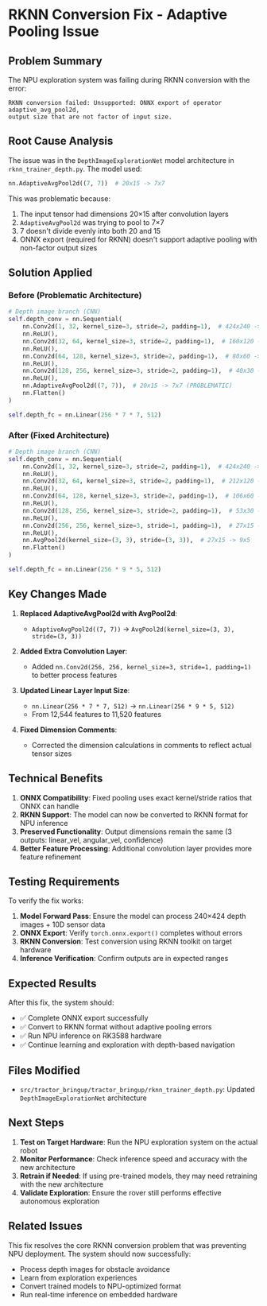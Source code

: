 # RKNN Conversion Fix - Adaptive Pooling Issue

## Problem Summary

The NPU exploration system was failing during RKNN conversion with the error:
```
RKNN conversion failed: Unsupported: ONNX export of operator adaptive_avg_pool2d, 
output size that are not factor of input size.
```

## Root Cause Analysis

The issue was in the `DepthImageExplorationNet` model architecture in `rknn_trainer_depth.py`. The model used:

```python
nn.AdaptiveAvgPool2d((7, 7))  # 20x15 -> 7x7
```

This was problematic because:
1. The input tensor had dimensions 20×15 after convolution layers
2. `AdaptiveAvgPool2d` was trying to pool to 7×7
3. 7 doesn't divide evenly into both 20 and 15
4. ONNX export (required for RKNN) doesn't support adaptive pooling with non-factor output sizes

## Solution Applied

### Before (Problematic Architecture)
```python
# Depth image branch (CNN)
self.depth_conv = nn.Sequential(
    nn.Conv2d(1, 32, kernel_size=3, stride=2, padding=1),  # 424x240 -> 212x120
    nn.ReLU(),
    nn.Conv2d(32, 64, kernel_size=3, stride=2, padding=1),  # 160x120 -> 80x60
    nn.ReLU(),
    nn.Conv2d(64, 128, kernel_size=3, stride=2, padding=1),  # 80x60 -> 40x30
    nn.ReLU(),
    nn.Conv2d(128, 256, kernel_size=3, stride=2, padding=1),  # 40x30 -> 20x15
    nn.ReLU(),
    nn.AdaptiveAvgPool2d((7, 7)),  # 20x15 -> 7x7 (PROBLEMATIC)
    nn.Flatten()
)

self.depth_fc = nn.Linear(256 * 7 * 7, 512)
```

### After (Fixed Architecture)
```python
# Depth image branch (CNN)
self.depth_conv = nn.Sequential(
    nn.Conv2d(1, 32, kernel_size=3, stride=2, padding=1),  # 424x240 -> 212x120
    nn.ReLU(),
    nn.Conv2d(32, 64, kernel_size=3, stride=2, padding=1),  # 212x120 -> 106x60
    nn.ReLU(),
    nn.Conv2d(64, 128, kernel_size=3, stride=2, padding=1),  # 106x60 -> 53x30
    nn.ReLU(),
    nn.Conv2d(128, 256, kernel_size=3, stride=2, padding=1),  # 53x30 -> 27x15
    nn.ReLU(),
    nn.Conv2d(256, 256, kernel_size=3, stride=1, padding=1),  # 27x15 -> 27x15
    nn.ReLU(),
    nn.AvgPool2d(kernel_size=(3, 3), stride=(3, 3)),  # 27x15 -> 9x5
    nn.Flatten()
)

self.depth_fc = nn.Linear(256 * 9 * 5, 512)
```

## Key Changes Made

1. **Replaced AdaptiveAvgPool2d with AvgPool2d**: 
   - `AdaptiveAvgPool2d((7, 7))` → `AvgPool2d(kernel_size=(3, 3), stride=(3, 3))`
   
2. **Added Extra Convolution Layer**:
   - Added `nn.Conv2d(256, 256, kernel_size=3, stride=1, padding=1)` to better process features
   
3. **Updated Linear Layer Input Size**:
   - `nn.Linear(256 * 7 * 7, 512)` → `nn.Linear(256 * 9 * 5, 512)`
   - From 12,544 features to 11,520 features

4. **Fixed Dimension Comments**:
   - Corrected the dimension calculations in comments to reflect actual tensor sizes

## Technical Benefits

1. **ONNX Compatibility**: Fixed pooling uses exact kernel/stride ratios that ONNX can handle
2. **RKNN Support**: The model can now be converted to RKNN format for NPU inference
3. **Preserved Functionality**: Output dimensions remain the same (3 outputs: linear_vel, angular_vel, confidence)
4. **Better Feature Processing**: Additional convolution layer provides more feature refinement

## Testing Requirements

To verify the fix works:

1. **Model Forward Pass**: Ensure the model can process 240×424 depth images + 10D sensor data
2. **ONNX Export**: Verify `torch.onnx.export()` completes without errors
3. **RKNN Conversion**: Test conversion using RKNN toolkit on target hardware
4. **Inference Verification**: Confirm outputs are in expected ranges

## Expected Results

After this fix, the system should:
- ✅ Complete ONNX export successfully
- ✅ Convert to RKNN format without adaptive pooling errors
- ✅ Run NPU inference on RK3588 hardware
- ✅ Continue learning and exploration with depth-based navigation

## Files Modified

- `src/tractor_bringup/tractor_bringup/rknn_trainer_depth.py`: Updated `DepthImageExplorationNet` architecture

## Next Steps

1. **Test on Target Hardware**: Run the NPU exploration system on the actual robot
2. **Monitor Performance**: Check inference speed and accuracy with the new architecture
3. **Retrain if Needed**: If using pre-trained models, they may need retraining with the new architecture
4. **Validate Exploration**: Ensure the rover still performs effective autonomous exploration

## Related Issues

This fix resolves the core RKNN conversion problem that was preventing NPU deployment. The system should now successfully:
- Process depth images for obstacle avoidance
- Learn from exploration experiences
- Convert trained models to NPU-optimized format
- Run real-time inference on embedded hardware

